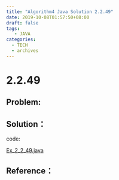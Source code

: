 ```yaml
---
title: "Algorithm4 Java Solution 2.2.49"
date: 2019-10-08T01:57:50+08:00
draft: false
tags:
   - JAVA
categories:
  - TECH
  - archives
---
```



# 2.2.49

## Problem:


## Solution：

code:

[Ex_2_2_49.java](./Ex_2_2_49.java)


## Reference：


